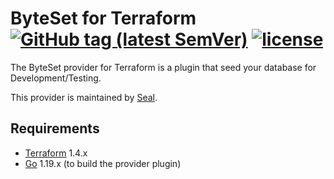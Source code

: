 # ByteSet for Terraform [![GitHub tag (latest SemVer)](https://img.shields.io/github/v/tag/seal-io/terraform-provider-byteset?label=release)](https://github.com/seal-io/terraform-provider-byteset/releases) [![license](https://img.shields.io/github/license/seal-io/terraform-provider-byteset.svg)]()

The ByteSet provider for Terraform is a plugin that seed your database for Development/Testing. 

This provider is maintained by [Seal](https://github.com/seal-io).

## Requirements

-	[Terraform](https://www.terraform.io/downloads.html) 1.4.x
-	[Go](https://golang.org/doc/install) 1.19.x (to build the provider plugin)
